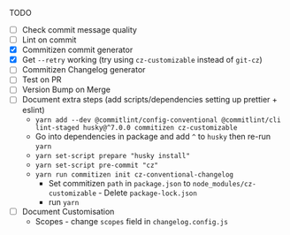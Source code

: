 TODO
- [ ] Check commit message quality
- [ ] Lint on commit
- [x] Commitizen commit generator
- [x] Get `--retry` working (try using `cz-customizable` instead of `git-cz`)
- [ ] Commitizen Changelog generator
- [ ] Test on PR
- [ ] Version Bump on Merge
- [ ] Document extra steps (add scripts/dependencies setting up prettier + eslint)
	- `yarn add --dev @commitlint/config-conventional @commitlint/cli lint-staged husky@^7.0.0 commitizen cz-customizable`
  	- Go into dependencies in package and add `^` to `husky` then re-run `yarn`
	- `yarn set-script prepare "husky install"`
	- `yarn set-script pre-commit "cz"`
	- `yarn run commitizen init cz-conventional-changelog`
    	- Set commitizen `path` in `package.json` to `node_modules/cz-customizable`    - Delete `package-lock.json`
    	- run `yarn`
- [ ] Document Customisation
  - Scopes - change `scopes` field in `changelog.config.js`